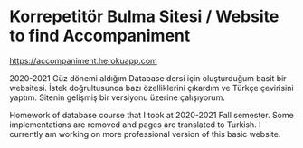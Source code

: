 # Korrepetitör Bulma Sitesi / Website to find Accompaniment
https://accompaniment.herokuapp.com

2020-2021 Güz dönemi aldığım Database dersi için oluşturduğum basit bir websitesi. İstek doğrultusunda bazı özelliklerini çıkardım ve Türkçe çevirisini yaptım. Sitenin gelişmiş bir versiyonu üzerine çalışıyorum.

Homework of database course that I took at 2020-2021 Fall semester. Some implementations are removed and pages are translated to Turkish. I currently am working on more professional version of this basic website.
